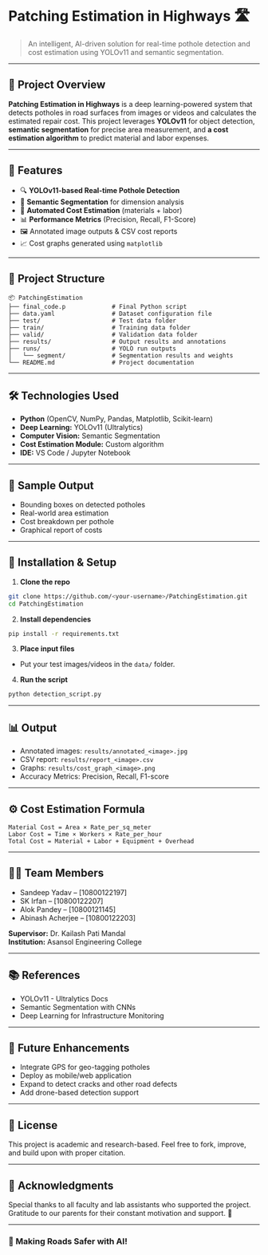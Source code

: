 
# Patching Estimation in Highways 🛣️

> An intelligent, AI-driven solution for real-time pothole detection and cost estimation using YOLOv11 and semantic segmentation.

---

## 🧠 Project Overview

**Patching Estimation in Highways** is a deep learning-powered system that detects potholes in road surfaces from images or videos and calculates the estimated repair cost. This project leverages **YOLOv11** for object detection, **semantic segmentation** for precise area measurement, and **a cost estimation algorithm** to predict material and labor expenses.

---

## 🚀 Features

- 🔍 **YOLOv11-based Real-time Pothole Detection**
- 📐 **Semantic Segmentation** for dimension analysis
- 💸 **Automated Cost Estimation** (materials + labor)
- 📊 **Performance Metrics** (Precision, Recall, F1-Score)
- 🖼️ Annotated image outputs & CSV cost reports
- 📈 Cost graphs generated using `matplotlib`

---

## 📂 Project Structure

```
📦 PatchingEstimation
├── final_code.p             # Final Python script
├── data.yaml                # Dataset configuration file
├── test/                    # Test data folder
├── train/                   # Training data folder
├── valid/                   # Validation data folder
├── results/                 # Output results and annotations
├── runs/                    # YOLO run outputs
│   └── segment/             # Segmentation results and weights
└── README.md                # Project documentation
```

---

## 🛠️ Technologies Used

- **Python** (OpenCV, NumPy, Pandas, Matplotlib, Scikit-learn)
- **Deep Learning:** YOLOv11 (Ultralytics)
- **Computer Vision:** Semantic Segmentation
- **Cost Estimation Module:** Custom algorithm
- **IDE:** VS Code / Jupyter Notebook

---

## 📸 Sample Output

- Bounding boxes on detected potholes
- Real-world area estimation
- Cost breakdown per pothole
- Graphical report of costs

---

## 🧪 Installation & Setup

1. **Clone the repo**
```bash
git clone https://github.com/<your-username>/PatchingEstimation.git
cd PatchingEstimation
```

2. **Install dependencies**
```bash
pip install -r requirements.txt
```

3. **Place input files**
- Put your test images/videos in the `data/` folder.

4. **Run the script**
```bash
python detection_script.py
```

---

## 📊 Output

- Annotated images: `results/annotated_<image>.jpg`
- CSV report: `results/report_<image>.csv`
- Graphs: `results/cost_graph_<image>.png`
- Accuracy Metrics: Precision, Recall, F1-score

---

## ⚙️ Cost Estimation Formula

```text
Material Cost = Area × Rate_per_sq_meter
Labor Cost = Time × Workers × Rate_per_hour
Total Cost = Material + Labor + Equipment + Overhead
```

---

## 🧑‍💻 Team Members

- Sandeep Yadav – [10800122197]
- SK Irfan – [10800122207]
- Alok Pandey – [10800121145]
- Abinash Acherjee – [10800122203]

**Supervisor:** Dr. Kailash Pati Mandal  
**Institution:** Asansol Engineering College

---

## 📚 References

- YOLOv11 - Ultralytics Docs
- Semantic Segmentation with CNNs
- Deep Learning for Infrastructure Monitoring

---

## 📌 Future Enhancements

- Integrate GPS for geo-tagging potholes
- Deploy as mobile/web application
- Expand to detect cracks and other road defects
- Add drone-based detection support

---

## 📄 License

This project is academic and research-based. Feel free to fork, improve, and build upon with proper citation.

---

## 💬 Acknowledgments

Special thanks to all faculty and lab assistants who supported the project. Gratitude to our parents for their constant motivation and support. 🙏

---

### 🚀 Making Roads Safer with AI!
